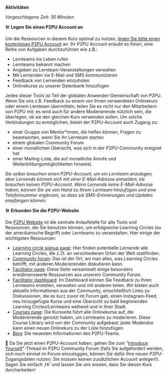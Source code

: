 **Aktivitäten**

_Vorgeschlagene Zeit: 30 Minuten_

🛠️ **Legen Sie einen P2PU Account an**

Um die Ressourcen in diesem Kurs optimal zu nutzen, [legen Sie bitte einen kostenlosen P2PU Account](https://learningcircles.p2pu.org/en/accounts/register/?next=/en/login_redirect/) an. Ihr P2PU Account erlaubt es Ihnen, eine Reihe von Aufgaben durchzuführen wie z.B.:

- Lernteams ins Leben rufen
- Lernteams bekannt machen
- Angaben zu Lernteam-Veranstaltungen verwalten
- Mit Lernenden via E-Mail und SMS kommunizieren
- Feedback von Lernenden einzuholen
- Onlinekurse zu unserer Datenbank hinzufügen

Jedes dieser Tools ist Teil der globalen Anwender-Gemeinschaft von P2PU. Wenn Sie uns z.B. Feedback zu einem von Ihnen verwendeten Onlinekurs oder einem Lernteam übermitteln, teilen Sie es nicht nur den Mitarbeitern von P2PU mit; es wird auch für andere Moderierende nützlich sein, die überlegen, ob sie den gleichen Kurs verwenden sollen. Um solche Verbindungen zu ermöglichen, bietet der P2PU-Account auch Zugang zu:

- einer Gruppe von Mentor\*innen, die helfen können, Fragen zu beantworten, wenn Sie Ihr Lernteam starten
- einem globalen Community Forum
- einer monatlichen Übersicht, was sich in der P2PU-Community ereignet hat
- einer Mailing-Liste, die auf monatliche Anrufe und Weiterbildungsmöglichkeiten hinweist.

_Sie selber brauchen einen P2PU-Account, um ein Lernteam anzulegen, aber Lernende können sich mit einer E-Mail-Adresse anmelden; sie brauchen keinen P2PU-Account. Wenn Lernende keine E-Mail-Adresse haben, können Sie sie von Hand zu Ihrem Lernteam hinzufügen und eine Telefonnummer ergänzen, so dass sie SMS-Erinnerungen und Updates empfangen können._

🛠️ **Erkunden Sie die P2PU-Website**

Die [P2PU Website](https://www.p2pu.org/en/) ist die zentrale Anlaufstelle für alle Tools und Ressourcen, die Sie benutzen können, um erfolgreiche Learning Circles (so der amerikanische Begriff) oder Lernteams zu veranstalten. Hier einige der wichtigsten Ressourcen:

- [Learning circle signup page](http://p2pu.org/learning-circles): Hier finden potentielle Lernende alle Learning Circles, die z.Zt. an verschiedenen Orten der Welt stattfinden.
- [Community forum](http://community.p2pu.org/): Das ist der Ort, wo man alles, was Learning Circles betrifft, mit anderen Moderierenden diskutieren kann.
- [Facilitator page](https://www.p2pu.org/facilitate/): Diese Seite versammelt einige besonders erwähnenswerte Ressourcen aus unserem Community Forum.
- [Facilitator dashboard](https://learningcircles.p2pu.org/en/): Im Dashboard können Sie Feedback zu Ihren Lernteams erstellen, verwalten und mit anderen teilen. Wir bieten auch aktuelle Informationen aus der Community, einschließlich Links zu Diskussionen, die es kurz zuvor im Forum gab, einen Instagram-Feed, neu hinzugefügte Kurse und eine Übersicht zu bald beginnenden Learning Circles/Lernteams weltweit und in Ihrer Stadt.
- [Courses page](https://www.p2pu.org/courses/): Die Kursseite führt alle Onlinekurse auf, die Moderierende genutzt haben, um Lernteams zu moderieren. Diese Course Library wird von der Community aufgebaut; jeder Moderator kann einen neuen Onlinekurs zu der Liste hinzufügen.
- [Blog](https://info.p2pu.org/): Die neuesten Informationen des P2PU-Teams.

🧶 Da Sie jetzt einen P2PU-Account haben, gehen Sie zum &quot;[Introduce Yourself](https://community.p2pu.org/t/introduce-yourself/1571/269)&quot;-Thread im P2PU Community Forum (falls Sie aufgefordert werden, sich noch einmal im Forum einzuloggen, können Sie dafür Ihre neuen P2PU-Zugangsdaten nutzen; Sie müssen keinen zusätzlichen Account anlegen!). Sagen Sie einfach ‚Hi&#39; und lassen Sie uns wissen, dass Sie diesen Kurs durcharbeiten!
